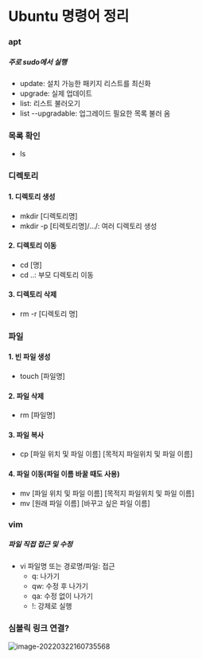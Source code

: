 # Ubuntu 명령어 정리

### apt

##### 주로 sudo에서 실행

- update: 설치 가능한 패키지 리스트를 최신화
- upgrade: 실제 업데이트
- list: 리스트 불러오기
- list --upgradable:  업그레이드 필요한 목록 불러 옴





### 목록 확인

- ls





### 디렉토리

#### 1. 디렉토리 생성

- mkdir [디렉토리명]
- mkdir -p [티렉토리명]/.../: 여러 디렉토리 생성



#### 2. 디렉토리 이동

- cd [명]
- cd ..: 부모 디렉토리 이동



#### 3. 디렉토리 삭제

- rm -r [디렉토리 명]





### 파일

#### 1. 빈 파일 생성

- touch [파일명]



#### 2. 파일 삭제

- rm [파일명]



#### 3. 파일 복사

- cp [파일 위치 및 파일 이름] [목적지 파일위치 및 파일 이름]



#### 4. 파일 이동(파일 이름 바꿀 때도 사용)

- mv [파일 위치 및 파일 이름] [목적지 파일위치 및 파일 이름]
- mv [원래 파일 이름] [바꾸고 싶은 파일 이름]





### vim

##### 파일 직접 접근 및 수정

- vi 파일명 또는 경로명/파일: 접근
  - q: 나가기
  - qw: 수정 후 나가기
  - qa: 수정 없이 나가기
  - !: 강제로 실행





### 심볼릭 링크 연결?





![image-20220322160735568](C:\Users\multicampus\AppData\Roaming\Typora\typora-user-images\image-20220322160735568.png)